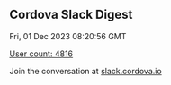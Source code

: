 ## Cordova Slack Digest
Fri, 01 Dec 2023 08:20:56 GMT

[User count: 4816](https://cordova.slack.com/)


Join the conversation at [slack.cordova.io](http://slack.cordova.io/)

